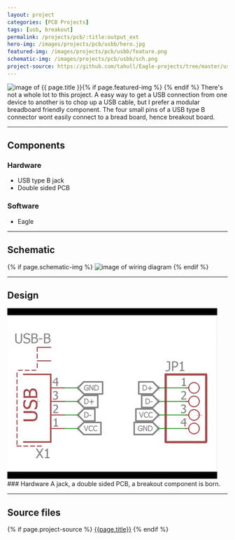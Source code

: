 ```yaml
---
layout: project
categories: [PCB Projects]
tags: [usb, breakout]
permalink: /projects/pcb/:title:output_ext
hero-img: /images/projects/pcb/usbb/hero.jpg
featured-img: /images/projects/pcb/usbb/feature.png
schematic-img: /images/projects/pcb/usbb/sch.png
project-source: https://github.com/tahull/Eagle-projects/tree/master/usbbreakout
---
```


{% if page.featured-img %}
  <img src="{{ page.featured-img }}" alt="image of {{ page.title }}" title = "{{ page.title }}" class="img-fluid mr-3" style="float:left;"/>{% endif %}
There's not a whole lot to this project. A easy way to get a USB connection from one device to another is to chop up a USB cable, but I prefer a modular breadboard friendly component. The four small pins of a USB type B connector wont easily connect to a bread board, hence breakout board.

---
## Components
### Hardware
- USB type B jack
- Double sided PCB

### Software
- Eagle

---
## Schematic
{% if page.schematic-img %}
  <img src="{{ page.schematic-img }}" alt="image of wiring diagram" title="wiring diagram" class="img-fluid"/>
{% endif %}

---
## Design
<img src="/images/projects/pcb/usbb/slide-show.gif" alt="image of pcb layers" title="pcb layers" class="img-fluid"/>
### Hardware
A jack, a double sided PCB, a breakout component is born.

---
## Source files
{% if page.project-source %}
  <a href="{{ page.project-source }}">{{page.title}}</a>
{% endif %}
